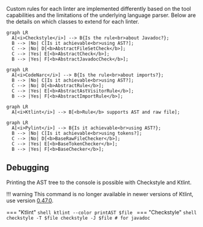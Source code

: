 Custom rules for each linter are implemented differently based on the tool capabilities and the limitations of the underlying language parser. Below are the details on which classes to extend for each linter.

```mermaid
graph LR
  A[<i>Checkstyle</i>] --> B{Is the rule<br>about Javadoc?};
  B --> |No| C[Is it achievable<br>using AST?];
  C --> |No| D[<b>AbstractFileSetCheck</b>];
  C --> |Yes| E[<b>AbstractCheck</b>];
  B --> |Yes| F[<b>AbstractJavadocCheck</b>];
```

```mermaid
graph LR
  A[<i>CodeNarc</i>] --> B{Is the rule<br>about imports?};
  B --> |No| C[Is it achievable<br>using AST?];
  C --> |No| D[<b>AbstractRule</b>];
  C --> |Yes| E[<b>AbstractAstVisitorRule</b>];
  B --> |Yes| F[<b>AbstractImportRule</b>];
```

```mermaid
graph LR
  A[<i>Ktlint</i>] --> B[<b>Rule</b> supports AST and raw file];
```

```mermaid
graph LR
  A[<i>Pylint</i>] --> B{Is it achievable<br>using AST?};
  B --> |No| C[Is it achievable<br>using tokens?];
  C --> |No| D[<b>BaseRawFileChecker</b>];
  C --> |Yes| E[<b>BaseTokenChecker</b>];
  B --> |Yes| F[<b>BaseChecker</b>];
```

## Debugging

Printing the AST tree to the console is possible with Checkstyle and Ktlint.

!!! warning
    This command is no longer available in newer versions of Ktlint, use version [0.47.0](https://github.com/pinterest/ktlint/releases/tag/0.47.0).

=== "Ktlint"
    ```shell
    ktlint --color printAST $file
    ```
=== "Checkstyle"
    ```shell
    checkstyle -T $file
    checkstyle -J $file # for javadoc
    ```
